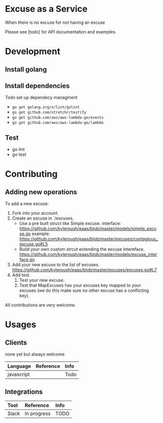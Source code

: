 Excuse as a Service
===================

When there is no excuse for not having an excuse

Please see [todo] for API documentation and examples.

# Development

## Install golang

## Install dependencies
*Todo* set up dependecy managment

  - `go get golang.org/x/lint/golint`
  - `go get github.com/stretchr/testify`
  - `go get github.com/aws/aws-lambda-go/events`
  - `go get github.com/aws/aws-lambda-go/lambda`
## Test
  - go lint
  - go test

# Contributing

## Adding new operations

To add a new excuse:

1. Fork into your account.
2. Create an excuse in `/excuses.
    * Use a pre built struct like Simple excuse. 
    interface: https://github.com/kyleroush/eaas/blob/master/models/simple_excuse.go
    example: https://github.com/kyleroush/eaas/blob/master/excuses/contagious_excuse.go#L5
    * Build your own custom strcut extending the excuse intereface. https://github.com/kyleroush/eaas/blob/master/models/excuse_interface.go
3. Add your new excuse to the list of excuses. https://github.com/kyleroush/eaas/blob/master/excuses/excuses.go#L7
4. Add test.
    1. Test your new excuse.
    2. Test that MapExcuses has your excuses key mapped to your excuses (we do this make sure no other excuse has a conflicting key).

All contributions are very welcome.

# Usages

## Clients
none yet but always welcome


| Language   | Reference | Info |
|:-----------|:----------|:-----|
| javascript |           | Todo |

## Integrations

| Tool  | Reference | Info |
|:------|:----------|:-----|
| Slack |In progress| TODO |
